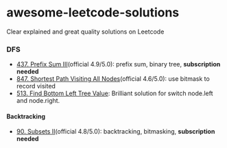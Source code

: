 # awesome-leetcode-solutions
Clear explained and great quality solutions on Leetcode

### DFS
- [437. Prefix Sum III](https://leetcode.com/problems/path-sum-iii/solutions/746489/path-sum-iii/)(official 4.9/5.0): prefix sum, binary tree, **subscription needed**
- [847. Shortest Path Visiting All Nodes](https://leetcode.com/problems/shortest-path-visiting-all-nodes/solutions/1745489/shortest-path-visiting-all-nodes/)(official 4.6/5.0): use bitmask to record visited
- [513. Find Bottom Left Tree Value](https://leetcode.com/problems/find-bottom-left-tree-value/solutions/98779/right-to-left-bfs-python-java/): Brilliant solution for switch node.left and node.right.

#### Backtracking
- [90. Subsets II](https://leetcode.com/problems/subsets-ii/solutions/1304408/subsets-ii/)(official 4.8/5.0): backtracking, bitmasking, **subscription needed**
